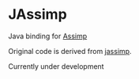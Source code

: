 # JAssimp

Java binding for [Assimp](https://github.com/assimp/assimp)

Original code is derived from [jassimp](https://github.com/assimp/assimp/tree/master/port/jassimp).

Currently under development